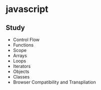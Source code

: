 # javascript

## Study

- Control Flow
- Functions
- Scope
- Arrays
- Loops
- Iterators
- Objects
- Classes
- Browser Compatibility and Transpliation
